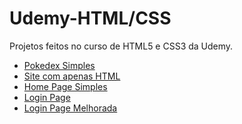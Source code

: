 # Udemy-HTML/CSS
 Projetos feitos no curso de HTML5 e CSS3 da Udemy.

<ul>
<li><a href="https://esteroliveira04.github.io/Udemy-HTML-CSS/projeto1/index.html">Pokedex Simples</a></li>

<li><a href="https://esteroliveira04.github.io/Udemy-HTML-CSS/projeto2/index.html">Site com apenas HTML</a></li>


<li><a href="https://esteroliveira04.github.io/Udemy-HTML-CSS/projeto3/index.html">Home Page Simples</a></li>

<li><a href="https://esteroliveira04.github.io/Udemy-HTML-CSS/projeto4/index.html">Login Page</a></li>

<li><a href="https://esteroliveira04.github.io/Udemy-HTML-CSS/projeto4/login2.html">Login Page Melhorada</a></li>
</ul>